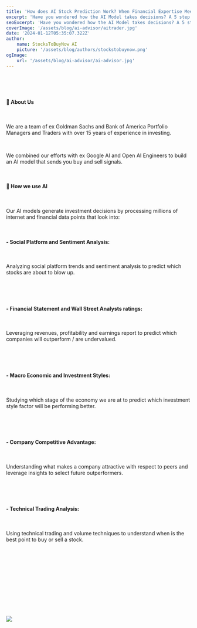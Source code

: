 ```yaml
---
title: 'How does AI Stock Prediction Work? When Financial Expertise Meets Big Data'
excerpt: 'Have you wondered how the AI Model takes decisions? A 5 step guide to HelloStocker AI scientific approach...'
seoExcerpt: 'Have you wondered how the AI Model takes decisions? A 5 step guide to HelloStocker AI scientific approach...'
coverImage: '/assets/blog/ai-advisor/aitrader.jpg'
date: '2024-01-12T05:35:07.322Z'
author:
    name: StocksToBuyNow AI
    picture: '/assets/blog/authors/stockstobuynow.png'
ogImage:
    url: '/assets/blog/ai-advisor/ai-advisor.jpg'
---
```




&nbsp;

&nbsp;

#### 🌟 About Us

&nbsp;

We are a team of ex Goldman Sachs and Bank of America Portfolio Managers and Traders with over 15 years of experience in investing.

&nbsp;

We combined our efforts with ex Google AI and Open AI Engineers to build an AI model that sends you buy and sell signals.

&nbsp;


#### 🚀 How we use AI


&nbsp;
 
Our AI models generate investment decisions by processing millions of internet and financial data points that look into:

&nbsp;

#### - Social Platform and Sentiment Analysis: 

&nbsp;

Analyzing social platform trends and sentiment analysis to predict which stocks are about to blow up.

&nbsp;

&nbsp;

#### - Financial Statement and Wall Street Analysts ratings: 

&nbsp;

Leveraging revenues, profitability and earnings report to predict which companies will outperform / are undervalued.

&nbsp;

&nbsp;

#### - Macro Economic and Investment Styles: 

&nbsp;

Studying which stage of the economy we are at to predict which investment style factor will be performing better.


&nbsp;

&nbsp;


#### - Company Competitive Advantage: 

&nbsp;

Understanding what makes a company attractive with respect to peers and leverage insights to select future outperformers.

&nbsp;

&nbsp;

#### - Technical Trading Analysis: 

&nbsp;

Using technical trading and volume techniques to understand when is the best point to buy or sell a stock.

&nbsp;

&nbsp;

&nbsp;

&nbsp;

&nbsp;

&nbsp;

![](/assets/blog/ai-advisor/aitrader.jpg)

&nbsp;

&nbsp;


&nbsp;
